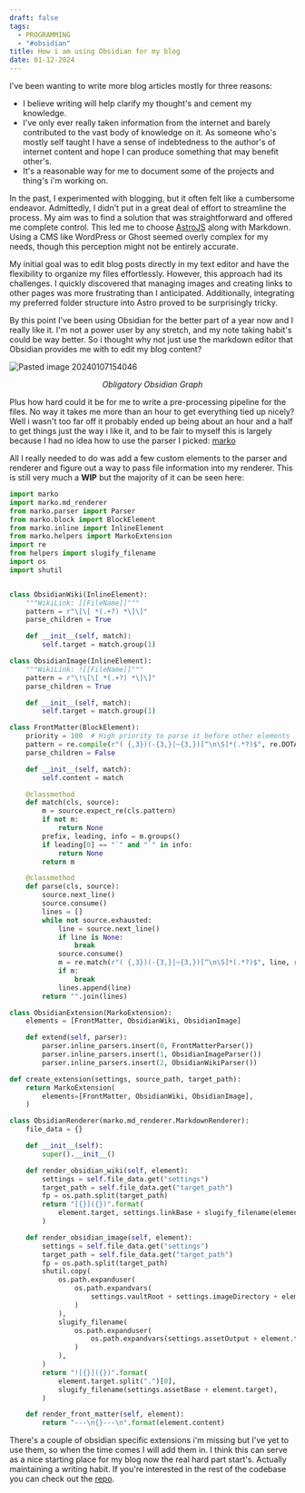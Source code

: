 ```yaml
---
draft: false
tags:
  - PROGRAMMING
  - "#obsidian"
title: How i am using Obsidian for my blog
date: 01-12-2024
---
```

I've been wanting to write more blog articles mostly for three reasons:

- I believe writing will help clarify my thought's and cement my knowledge.
- I've only ever really taken information from the internet and barely contributed to the vast body of knowledge on it. As someone who's mostly self taught I have a sense of indebtedness to the author's of internet content and hope I can produce something that may benefit other's.
- It's a reasonable way for me to document some of the projects and thing's i'm working on.

In the past, I experimented with blogging, but it often felt like a cumbersome endeavor. Admittedly, I didn't put in a great deal of effort to streamline the process. My aim was to find a solution that was straightforward and offered me complete control. This led me to choose [AstroJS](https://astro.build/) along with Markdown. Using a CMS like WordPress or Ghost seemed overly complex for my needs, though this perception might not be entirely accurate.

My initial goal was to edit blog posts directly in my text editor and have the flexibility to organize my files effortlessly. However, this approach had its challenges. I quickly discovered that managing images and creating links to other pages was more frustrating than I anticipated. Additionally, integrating my preferred folder structure into Astro proved to be surprisingly tricky.

By this point I've been using Obsidian for the better part of a year now and I really like it. I'm not a power user by any stretch, and my note taking habit's could be way better. So i thought why not just use the markdown editor that Obsidian provides me with to edit my blog content?

![Pasted image 20240107154046](/assets/obsidian//pasted-image-20240107154046.png)
<p style="text-align: center; font-style:italic;">Obligatory Obsidian Graph</p>


Plus how hard could it be for me to write a pre-processing pipeline for the files. No way it takes me more than an hour to get everything tied up nicely? Well i wasn't too far off it probably ended up being about an hour and a half to get things just the way i like it, and to be fair to myself this is largely because I had no idea how to use the parser I picked: [marko](https://github.com/frostming/marko/)

All I really needed to do was add a few custom elements to the parser and renderer and figure out a way to pass file information into my renderer. This is still very  much a **WIP** but the majority of it can be seen here:

```python
import marko
import marko.md_renderer
from marko.parser import Parser
from marko.block import BlockElement
from marko.inline import InlineElement
from marko.helpers import MarkoExtension
import re
from helpers import slugify_filename
import os
import shutil


class ObsidianWiki(InlineElement):
    """WikiLink: [[FileName]]"""
    pattern = r"\[\[ *(.+?) *\]\]"
    parse_children = True

    def __init__(self, match):
        self.target = match.group(1)

class ObsidianImage(InlineElement):
    """WikiLink: ![[FileName]]"""
    pattern = r"\!\[\[ *(.+?) *\]\]"
    parse_children = True

    def __init__(self, match):
        self.target = match.group(1)

class FrontMatter(BlockElement):
    priority = 100  # High priority to parse it before other elements
    pattern = re.compile(r"( {,3})(-{3,}|~{3,})[^\n\S]*(.*?)$", re.DOTALL)
    parse_children = False

    def __init__(self, match):
        self.content = match

    @classmethod
    def match(cls, source):
        m = source.expect_re(cls.pattern)
        if not m:
            return None
        prefix, leading, info = m.groups()
        if leading[0] == "`" and "`" in info:
            return None
        return m

    @classmethod
    def parse(cls, source):
        source.next_line()
        source.consume()
        lines = []
        while not source.exhausted:
            line = source.next_line()
            if line is None:
                break
            source.consume()
            m = re.match(r"( {,3})(-{3,}|~{3,})[^\n\S]*(.*?)$", line, re.DOTALL)
            if m:
                break
            lines.append(line)
        return "".join(lines)

class ObsidianExtension(MarkoExtension):
    elements = [FrontMatter, ObsidianWiki, ObsidianImage]

    def extend(self, parser):
        parser.inline_parsers.insert(0, FrontMatterParser())
        parser.inline_parsers.insert(1, ObsidianImageParser())
        parser.inline_parsers.insert(2, ObsidianWikiParser())

def create_extension(settings, source_path, target_path):
    return MarkoExtension(
        elements=[FrontMatter, ObsidianWiki, ObsidianImage],
    )

class ObsidianRenderer(marko.md_renderer.MarkdownRenderer):
    file_data = {}

    def __init__(self):
        super().__init__()

    def render_obsidian_wiki(self, element):
        settings = self.file_data.get("settings")
        target_path = self.file_data.get("target_path")
        fp = os.path.split(target_path)
        return "[{}]({})".format(
            element.target, settings.linkBase + slugify_filename(element.target)
        )

    def render_obsidian_image(self, element):
        settings = self.file_data.get("settings")
        target_path = self.file_data.get("target_path")
        fp = os.path.split(target_path)
        shutil.copy(
            os.path.expanduser(
                os.path.expandvars(
                    settings.vaultRoot + settings.imageDirectory + element.target
                )
            ),
            slugify_filename(
                os.path.expanduser(
                    os.path.expandvars(settings.assetOutput + element.target)
                )
            ),
        )
        return "![{}]({})".format(
            element.target.split(".")[0],
            slugify_filename(settings.assetBase + element.target),
        )

    def render_front_matter(self, element):
        return "---\n{}---\n".format(element.content)

```

There's a couple of obsidian specific extensions i'm missing but I've yet to use them, so when the time comes I will add them in. I think this can serve as a nice starting place for my blog now the real hard part start's. Actually maintaining a writing habit. If you're interested in the rest of the codebase you can check out the [repo](https://github.com/emgardner/obsidian-parser).

